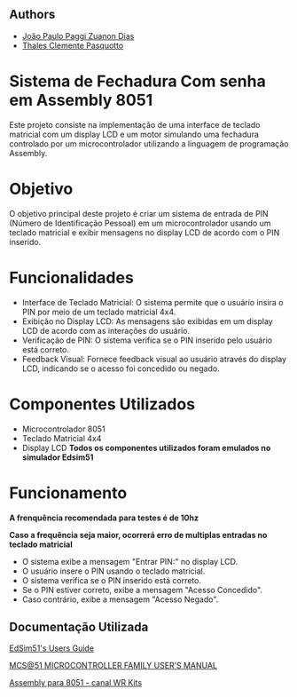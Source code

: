 
## Authors

- [João Paulo Paggi Zuanon Dias](https://github.com/nullifidianz)
- [Thales Clemente Pasquotto](https://github.com/thaleeews)

# Sistema de Fechadura Com senha em Assembly 8051

Este projeto consiste na implementação de uma interface de teclado matricial com um display LCD e um motor simulando uma fechadura controlado por um microcontrolador utilizando a linguagem de programação Assembly.

# Objetivo
O objetivo principal deste projeto é criar um sistema de entrada de PIN (Número de Identificação Pessoal) em um microcontrolador usando um teclado matricial e exibir mensagens no display LCD de acordo com o PIN inserido.

# Funcionalidades
- Interface de Teclado Matricial: O sistema permite que o usuário insira o PIN por meio de um teclado matricial 4x4.
- Exibição no Display LCD: As mensagens são exibidas em um display LCD de acordo com as interações do usuário.
- Verificação de PIN: O sistema verifica se o PIN inserido pelo usuário está correto.
- Feedback Visual: Fornece feedback visual ao usuário através do display LCD, indicando se o acesso foi concedido ou negado.
# Componentes Utilizados
- Microcontrolador 8051
- Teclado Matricial 4x4
- Display LCD
**Todos os componentes utilizados foram emulados no simulador Edsim51**


# Funcionamento
**A frenquência recomendada para testes é de 10hz**

**Caso a frequência seja maior, ocorrerá erro de multiplas entradas no teclado matricial**
- O sistema exibe a mensagem "Entrar PIN:" no display LCD.
- O usuário insere o PIN usando o teclado matricial.
- O sistema verifica se o PIN inserido está correto.
- Se o PIN estiver correto, exibe a mensagem "Acesso Concedido".
- Caso contrário, exibe a mensagem "Acesso Negado".
## Documentação Utilizada

[EdSim51's Users Guide](http://edsim51.com/simInstructions.html)

[MCS@51 MICROCONTROLLER FAMILY USER’S MANUAL](https://web.mit.edu/6.115/www/document/8051.pdf)

[Assembly para 8051 - canal WR Kits](https://www.youtube.com/@canalwrkits)